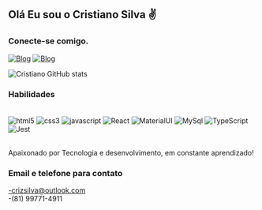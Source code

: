 ## Olá Eu sou o Cristiano Silva ✌️

### Conecte-se comigo.

[![Blog](https://img.shields.io/badge/LinkedIn-0077B5?style=for-the-badge&logo=linkedin&logoColor=white)](https://www.linkedin.com/feed/)
[![Blog](
https://img.shields.io/badge/Discord-7289DA?style=for-the-badge&logo=discord&logoColor=white)](https://discord.com/channels/@me)


![Cristiano GitHub stats](https://github-readme-stats.vercel.app/api?username=Cristiano-cyber&show_icons=true&theme=dracula)

### Habilidades

<div style="display: inline_block"><br/>
    <img align="center" alt="html5" src="https://img.shields.io/badge/HTML5-E34F26?style=for-the-badge&logo=html5&logoColor=white">
    <img align="center" alt="css3" src="https://img.shields.io/badge/CSS3-1572B6?style=for-the-badge&logo=css3&logoColor=white">
    <img align="center" alt="javascript" src="https://img.shields.io/badge/JavaScript-F7DF1E?style=for-the-badge&logo=javascript&logoColor=black">
    <img align="center" alt="React" src="https://img.shields.io/badge/React-20232A?style=for-the-badge&logo=react&logoColor=61DAFB">
    <img align="center" alt="MaterialUI" src="https://img.shields.io/badge/Material--UI-0081CB?style=for-the-badge&logo=material-ui&logoColor=white">
    <img align="center" alt="MySql" src="https://img.shields.io/badge/MySQL-00000F?style=for-the-badge&logo=mysql&logoColor=white">
    <img align="center" alt="TypeScript" src="https://img.shields.io/badge/TypeScript-007ACC?style=for-the-badge&logo=typescript&logoColor=white">
    <img align="center" alt="Jest" src="https://img.shields.io/badge/Jest-323330?style=for-the-badge&logo=Jest&logoColor=white">
</div><br/>

Apaixonado por Tecnologia e desenvolvimento, em constante aprendizado!

### Email e telefone para contato

-crizsilva@outlook.com <br/>
-(81) 99771-4911
